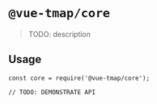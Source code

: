 # `@vue-tmap/core`

> TODO: description

## Usage

```
const core = require('@vue-tmap/core');

// TODO: DEMONSTRATE API
```
